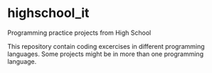 # highschool_it
 Programming practice projects from High School

This repository contain coding excercises in different programming languages. Some projects might be in more than one programming language.
